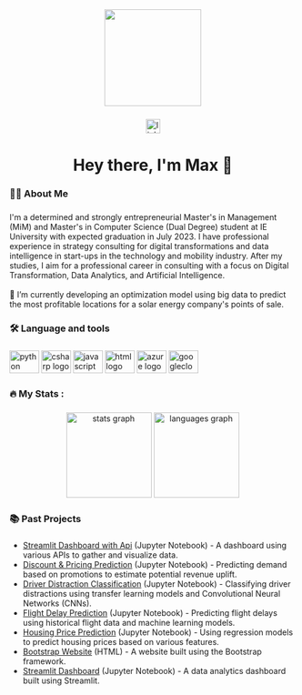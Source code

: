 <div align="center">
  <img height="170" src="https://indoanalytica.com/static/images/bannerr.gif"  />
</div>

###

<div align="center">
  <a href="https://www.linkedin.com/in/maxheilingbrunner/" target="_blank">
    <img src="https://img.shields.io/static/v1?message=LinkedIn&logo=linkedin&label=&color=0077B5&logoColor=white&labelColor=&style=for-the-badge" height="25" alt="linkedin logo"  />
  </a>
</div>

###

<h1 align="center">Hey there, I'm Max 👋</h1>

###

<h3 align="left">👨‍💻  About Me</h3>

###

<p align="left">I'm a determined and strongly entrepreneurial Master's in Management (MiM) and Master's in Computer Science (Dual Degree) student at IE University with expected graduation in July 2023. I have professional experience in strategy consulting for digital transformations and data intelligence in start-ups in the technology and mobility industry. After my studies, I aim for a professional career in consulting with a focus on Digital Transformation, Data Analytics, and Artificial Intelligence.<br><br>🔭 I’m currently developing an optimization model using big data to predict the most profitable locations for a solar energy company's points of sale.</p>

###

<h3 align="left">🛠 Language and tools</h3>

###

<div align="left">
  <img src="https://cdn.jsdelivr.net/gh/devicons/devicon/icons/python/python-original.svg" height="40" width="52" alt="python logo"  />
  <img src="https://cdn.jsdelivr.net/gh/devicons/devicon/icons/csharp/csharp-original.svg" height="40" width="52" alt="csharp logo"  />
  <img src="https://cdn.jsdelivr.net/gh/devicons/devicon/icons/javascript/javascript-original.svg" height="40" width="52" alt="javascript logo"  />
  <img src="https://cdn.jsdelivr.net/gh/devicons/devicon/icons/html5/html5-original.svg" height="40" width="52" alt="html logo"  />
  <img src="https://cdn.jsdelivr.net/gh/devicons/devicon/icons/azure/azure-original.svg" height="40" width="52" alt="azure logo"  />
  <img src="https://cdn.jsdelivr.net/gh/devicons/devicon/icons/googlecloud/googlecloud-original.svg" height="40" width="52" alt="googlecloud logo"  />
</div>

###

<h3 align="left">🔥   My Stats :</h3>

###

<div align="center">
  <img src="https://github-readme-stats.vercel.app/api?username=mistermakc&hide_title=false&hide_rank=false&show_icons=true&include_all_commits=true&count_private=true&disable_animations=false&theme=dracula&locale=en&hide_border=false&order=1" height="150" alt="stats graph"  />
  <img src="https://github-readme-stats.vercel.app/api/top-langs?username=mistermakc&locale=en&hide_title=false&layout=compact&card_width=320&langs_count=5&theme=dracula&hide_border=false&order=2" height="150" alt="languages graph"  />
</div>

###

<h3 align="left">📚 Past Projects</h3>

###

- [Streamlit Dashboard with Api](https://github.com/mistermakc/api-dashboard) (Jupyter Notebook) - A dashboard using various APIs to gather and visualize data.
- [Discount & Pricing Prediction](https://github.com/mistermakc/demand-prediction) (Jupyter Notebook) - Predicting demand based on promotions to estimate potential revenue uplift.
- [Driver Distraction Classification](https://github.com/mistermakc/driver-distraction-classification) (Jupyter Notebook) - Classifying driver distractions using transfer learning models and Convolutional Neural Networks (CNNs).
- [Flight Delay Prediction](https://github.com/mistermakc/flight-delay-prediction) (Jupyter Notebook) - Predicting flight delays using historical flight data and machine learning models.
- [Housing Price Prediction](https://github.com/mistermakc/housing-price-prediction) (Jupyter Notebook) - Using regression models to predict housing prices based on various features.
- [Bootstrap Website](https://github.com/mistermakc/bootstrap-website) (HTML) - A website built using the Bootstrap framework.
- [Streamlit Dashboard](https://github.com/mistermakc/streamlit-dashboard) (Jupyter Notebook) - A data analytics dashboard built using Streamlit.

###
